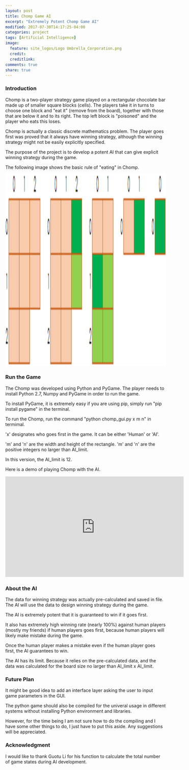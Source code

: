 ```yaml
---
layout: post
title: Chomp Game AI
excerpt: "Extremely Potent Chomp Game AI"
modified: 2017-07-30T14:17:25-04:00
categories: project
tags: [Artificial Intelligence]
image:
  feature: site_logos/Logo Umbrella_Corporation.png
  credit: 
  creditlink: 
comments: true
share: true
---
```


### Introduction

Chomp is a two-player strategy game played on a rectangular chocolate bar made up of smaller square blocks (cells). The players take it in turns to choose one block and "eat it" (remove from the board), together with those that are below it and to its right. The top left block is "poisoned" and the player who eats this loses.

Chomp is actually a classic discrete mathematics problem. The player goes first was proved that it always have winning strategy, although the winning strategy might not be easily explicitly specified.

The purpose of the project is to develop a potent AI that can give explicit winning strategy during the game.

The following image shows the basic rule of "eating" in Chomp.
<center><img width="600" height="600" src="/images/projects/2017-07-30-Chomp-AI/chomp_demo.png"/></center>

### Run the Game

The Chomp was developed using Python and PyGame. The player needs to install Python 2.7, Numpy and PyGame in order to run the game.

To install PyGame, it is extremely easy if you are using pip, simply run "pip install pygame" in the terminal.

To run the Chomp, run the command "python chomp_gui.py x m n" in termimal.

'x' designates who goes first in the game. It can be either 'Human' or 'AI'.

'm' and 'n' are the width and height of the rectangle. 'm' and 'n' are the positive integers no larger than AI_limit.

In this version, the AI_limit is 12.

Here is a demo of playing Chomp with the AI.

<iframe width="560" height="315" src="https://youtu.be/N-rvv6LUJ1o" frameborder="0"> </iframe>

### About the AI

The data for winning strategy was actually pre-calculated and saved in file. The AI will use the data to design winning strategy during the game.

The AI is extremely potent that it is guaranteed to win if it goes first.

It also has extremely high winning rate (nearly 100%) against human players (mostly my friends) if human players goes first, because human players will likely make mistake during the game.

Once the human player makes a mistake even if the human player goes first, the AI guarantees to win.

The AI has its limit. Because it relies on the pre-calculated data, and the data was calculated for the board size no larger than AI_limit x AI_limit.

### Future Plan

It might be good idea to add an interface layer asking the user to input game parameters in the GUI.

The python game should also be compiled for the univeral usage in different systems without installing Python environment and libraries.

However, for the time being I am not sure how to do the compiling and I have some other things to do, I just have to put this aside. Any suggestions will be appreciated.

### Acknowledgment

I would like to thank Guotu Li for his function to calculate the total number of game states during AI development.

